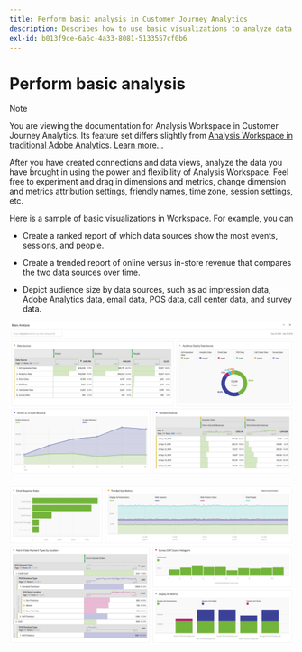 ```yaml
---
title: Perform basic analysis in Customer Journey Analytics
description: Describes how to use basic visualizations to analyze data in Customer Journey Analytics
exl-id: b013f9ce-6a6c-4a33-8081-5133557cf0b6
---
```

# Perform basic analysis

>[!NOTE]
>
>You are viewing the documentation for Analysis Workspace in Customer Journey Analytics. Its feature set differs slightly from [Analysis Workspace in traditional Adobe Analytics](https://docs.adobe.com/content/help/en/analytics/analyze/analysis-workspace/home.html). [Learn more...](/help/getting-started/cja-aa.md)

After you have created connections and data views, analyze the data you have brought in using the power and flexibility of Analysis Workspace. Feel free to experiment and drag in dimensions and metrics, change dimension and metrics attribution settings, friendly names, time zone, session settings, etc.

Here is a sample of basic visualizations in Workspace. For example, you can

* Create a ranked report of which data sources show the most events, sessions, and people.

* Create a trended report of online versus in-store revenue that compares the two data sources over time.

* Depict audience size by data sources, such as ad impression data, Adobe Analytics data, email data, POS data, call center data, and survey data.

 ![](assets/cja-basic-analysis.png)

 ![](assets/cja-basic-analysis2.png)
